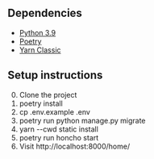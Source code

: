 ## Dependencies

* [Python 3.9](https://www.python.org/downloads/)
* [Poetry](https://python-poetry.org/docs/#installation)
* [Yarn Classic](https://classic.yarnpkg.com/en/docs/install/)


## Setup instructions

0. Clone the project
1. poetry install
2. cp .env.example .env
3. poetry run python manage.py migrate
4. yarn --cwd static install
5. poetry run honcho start
6. Visit http://localhost:8000/home/
